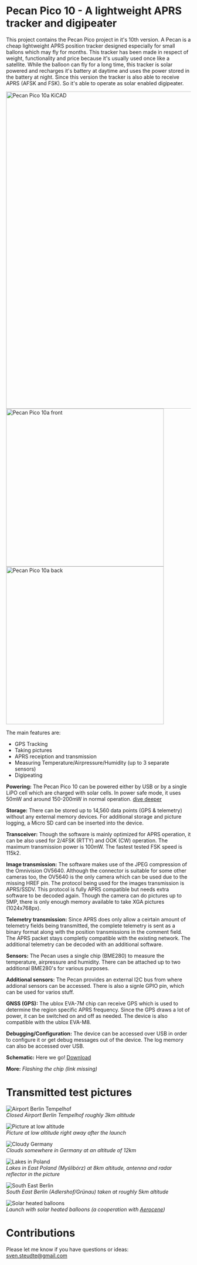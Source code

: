 # Pecan Pico 10 - A lightweight APRS tracker and digipeater
This project contains the Pecan Pico project in it's 10th version. A Pecan is a cheap lightweight APRS position tracker designed especially for small ballons which may fly for months. This tracker has been made in respect of weight, functionality and price because it's usually used once like a satellite. While the balloon can fly for a long time, this tracker is solar powered and recharges it's battery at daytime and uses the power stored in the battery at night.
Since this version the tracker is also able to receive APRS (AFSK and FSK). So it's able to operate as solar enabled digipeater.

<img src="pp10a_kicad.png" alt="Pecan Pico 10a KiCAD" width="864">
<img src="pp10_front.jpg" alt="Pecan Pico 10a front" width="430"> <img src="pp10_back.jpg" alt="Pecan Pico 10a back" width="430">

The main features are:
- GPS Tracking
- Taking pictures
- APRS receiption and transmission
- Measuring Temperature/Airpressure/Humidity (up to 3 separate sensors)
- Digipeating

__Powering:__ The Pecan Pico 10 can be powered either by USB or by a single LiPO cell which are charged with solar cells. In power safe mode, it uses 50mW and around 150-200mW in normal operation. [dive deeper](powering.md)

__Storage:__ There can be stored up to 14,560 data points (GPS & telemetry) without any external memory devices. For additional storage and picture logging, a Micro SD card can be inserted into the device.

__Transceiver:__ Though the software is mainly optimized for APRS operation, it can be also used for 2/4FSK (RTTY) and OOK (CW) operation. The maximum transmission power is 100mW. The fastest tested FSK speed is 115k2.

__Image transmission:__ The software makes use of the JPEG compression of the Omnivision OV5640. Although the connector is suitable for some other cameras too, the OV5640 is the only camera which can be used due to the missing HREF pin. The protocol being used for the images transmission is APRS/SSDV. This protocol is fully APRS compatible but needs extra software to be decoded again. Though the camera can do pictures up to 5MP, there is only enough memory available to take XGA pictures (1024x768px).

__Telemetry transmission:__ Since APRS does only allow a ceirtain amount of telemetry fields being transmitted, the complete telemetry is sent as a binary format along with the position transmissions in the comment field. The APRS packet stays completly compatible with the existing network. The additional telemetry can be decoded with an additional software.

__Sensors:__ The Pecan uses a single chip (BME280) to measure the temperature, airpressure and humidity. There can be attached up to two additional BME280's for various purposes.

__Additional sensors:__ The Pecan provides an external I2C bus from where addional sensors can be accessed. There is also a signle GPIO pin, which can be used for varios stuff.

__GNSS (GPS):__ The ublox EVA-7M chip can receive GPS which is used to determine the region specific APRS frequency. Since the GPS draws a lot of power, it can be switched on and off as needed. The device is also compatible with the ublox EVA-M8.

__Debugging/Configuration:__ The device can be accessed over USB in order to configure it or get debug messages out of the device. The log memory can also be accessed over USB.

__Schematic:__ Here we go! [Download](https://raw.githubusercontent.com/DL7AD/pecanpico10/master/tracker/hardware/pico/output/pecanpico10.pdf)

__More:__ *Flashing the chip (link missing)*

# Transmitted test pictures

![Airport Berlin Tempelhof](airport_tempelhof.jpg)<br>
*Closed Airport Berlin Tempelhof roughly 3km altitude*

![Picture at low altitude](low_altitude.jpg)<br>
*Picture at low altitude right away after the launch*

![Cloudy Germany](cloudy_germany.jpg)<br>
*Clouds somewhere in Germany at an altitude of 12km*

![Lakes in Poland](lakes_west_poland.jpg)<br>
*Lakes in East Poland (Myślibórz) at 8km altitude, antenna and radar reflector in the picture*

![South East Berlin](south_east_berlin.jpg)<br>
*South East Berlin (Adlershof/Grünau) taken at roughly 5km altitude*

![Solar heated balloons](solar_balloon.jpg)<br>
*Launch with solar heated balloons (a cooperation with [Aerocene](http://www.aerocene.org))*



Contributions
=============

Please let me know if you have questions or ideas: sven.steudte@gmail.com

